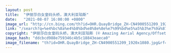 ```yaml
---
layout: post
title:  "伊丽莎白女皇码头桥，澳大利亚珀斯"
date:   "2021-08-07 16:00:00 +0800"
image_url: "http://cn.bing.com/th?id=OHR.QuayBridge_ZH-CN4900551209_1920x1080.jpg&rf=LaDigue_1920x1080.jpg&pid=hp"
link: "/search?q=%e4%bc%8a%e4%b8%bd%e8%8e%8e%e7%99%bd%e5%a5%b3%e7%9a%87%e7%a0%81%e5%a4%b4%e6%a1%a5&form=hpcapt&mkt=zh-cn"
copyright: "伊丽莎白女皇码头桥，澳大利亚珀斯 (© Amazing Aerial Agency/Offset by Shutterstock)"
image_hash: "ddcbcd988e759346c4b5c18843eaeca0"
image_filename: "th?id=OHR.QuayBridge_ZH-CN4900551209_1920x1080.jpg&rf=LaDigue_1920x1080.jpg&pid=hp"
---
```

